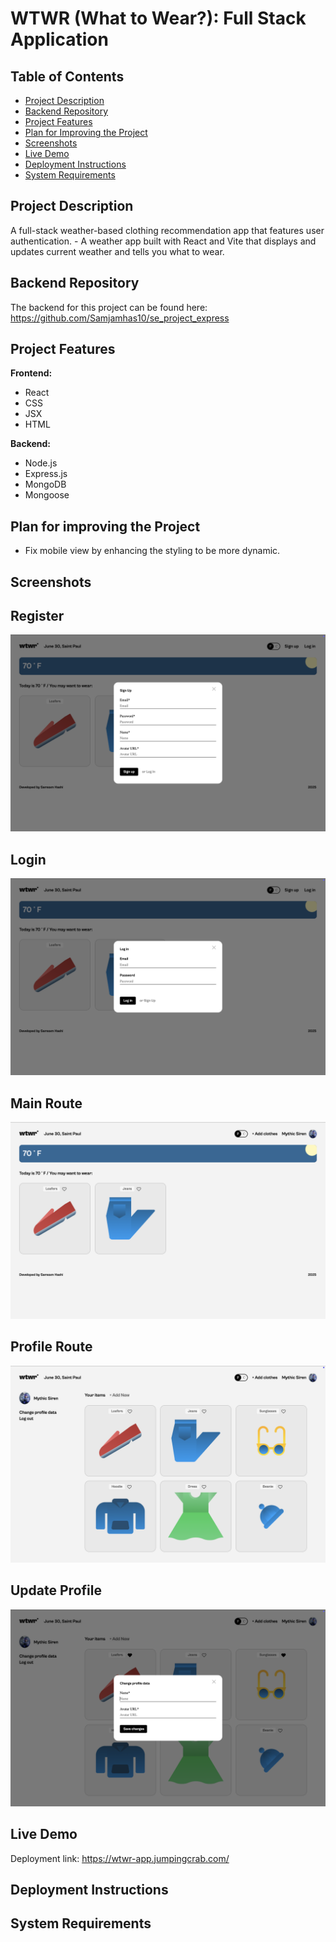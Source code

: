 # WTWR (What to Wear?): Full Stack Application

## Table of Contents

- [Project Description](#project-description)
- [Backend Repository](#backend-repository)
- [Project Features](#project-features)
- [Plan for Improving the Project](#plan-for-improving-the-project)
- [Screenshots](#screenshots)
- [Live Demo](#live-demo)
- [Deployment Instructions](#deployment-instructions)
- [System Requirements](#system-requirements)

## Project Description

A full-stack weather-based clothing recommendation app that features user authentication. - A weather app built with React and Vite that displays and updates current weather and tells you what to wear.

## Backend Repository

The backend for this project can be found here: https://github.com/Samjamhas10/se_project_express

## Project Features

**Frontend:**

- React
- CSS
- JSX
- HTML

**Backend:**

- Node.js
- Express.js
- MongoDB
- Mongoose

## Plan for improving the Project

- Fix mobile view by enhancing the styling to be more dynamic.

## Screenshots

## Register

![Register Screenshot](register-modal.png)

## Login

![Login Screenshot](login-modal.png)

## Main Route

![Main Screenshot](main-route.png)

## Profile Route

![Profile Screenshot](profile-route.png)

## Update Profile

![Update Screenshot](update-profile.png)

## Live Demo

Deployment link: https://wtwr-app.jumpingcrab.com/

## Deployment Instructions

## System Requirements
